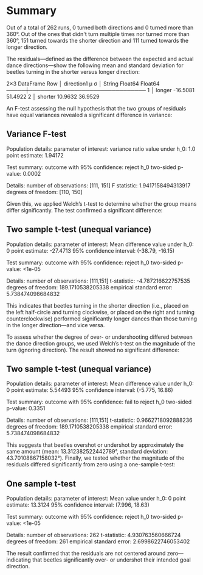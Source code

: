 # Summary
Out of a total of 262 runs, 0 turned both directions and 0 turned more than 360°. Out of the ones that didn't turn multiple times nor turned more than 360°, 151 turned towards the shorter direction and 111 turned towards the longer direction.

The residuals—defined as the difference between the expected and actual dance directions—show the following mean and standard deviation for beetles turning in the shorter versus longer direction:

2×3 DataFrame
 Row │ direction1  μ         σ
     │ String      Float64   Float64
─────┼───────────────────────────────
   1 │ longer      -16.5081  51.4922
   2 │ shorter      10.9632  36.9529

An F-test assessing the null hypothesis that the two groups of residuals have equal variances revealed a significant difference in variance:

Variance F-test
---------------
Population details:
    parameter of interest:   variance ratio
    value under h_0:         1.0
    point estimate:          1.94172

Test summary:
    outcome with 95% confidence: reject h_0
    two-sided p-value:           0.0002

Details:
    number of observations: [111, 151]
    F statistic:            1.9417158494313917
    degrees of freedom:     [110, 150]


Given this, we applied Welch’s t-test to determine whether the group means differ significantly. The test confirmed a significant difference:

Two sample t-test (unequal variance)
------------------------------------
Population details:
    parameter of interest:   Mean difference
    value under h_0:         0
    point estimate:          -27.4713
    95% confidence interval: (-38.79, -16.15)

Test summary:
    outcome with 95% confidence: reject h_0
    two-sided p-value:           <1e-05

Details:
    number of observations:   [111,151]
    t-statistic:              -4.787216622757535
    degrees of freedom:       189.1710538205338
    empirical standard error: 5.738474098684832


This indicates that beetles turning in the shorter direction (i.e., placed on the left half-circle and turning clockwise, or placed on the right and turning counterclockwise) performed significantly longer dances than those turning in the longer direction—and vice versa.

To assess whether the degree of over- or undershooting differed between the dance direction groups, we used Welch’s t-test on the magnitude of the turn (ignoring direction). The result showed no significant difference:

Two sample t-test (unequal variance)
------------------------------------
Population details:
    parameter of interest:   Mean difference
    value under h_0:         0
    point estimate:          5.54493
    95% confidence interval: (-5.775, 16.86)

Test summary:
    outcome with 95% confidence: fail to reject h_0
    two-sided p-value:           0.3351

Details:
    number of observations:   [111,151]
    t-statistic:              0.9662718092888236
    degrees of freedom:       189.1710538205338
    empirical standard error: 5.738474098684832


This suggests that beetles overshot or undershot by approximately the same amount (mean: 13.312382522442789°, standard deviation: 43.70108867158032°). Finally, we tested whether the magnitude of the residuals differed significantly from zero using a one-sample t-test:

One sample t-test
-----------------
Population details:
    parameter of interest:   Mean
    value under h_0:         0
    point estimate:          13.3124
    95% confidence interval: (7.996, 18.63)

Test summary:
    outcome with 95% confidence: reject h_0
    two-sided p-value:           <1e-05

Details:
    number of observations:   262
    t-statistic:              4.930763560666724
    degrees of freedom:       261
    empirical standard error: 2.6998622746053402


The result confirmed that the residuals are not centered around zero—indicating that beetles significantly over- or undershot their intended goal direction.